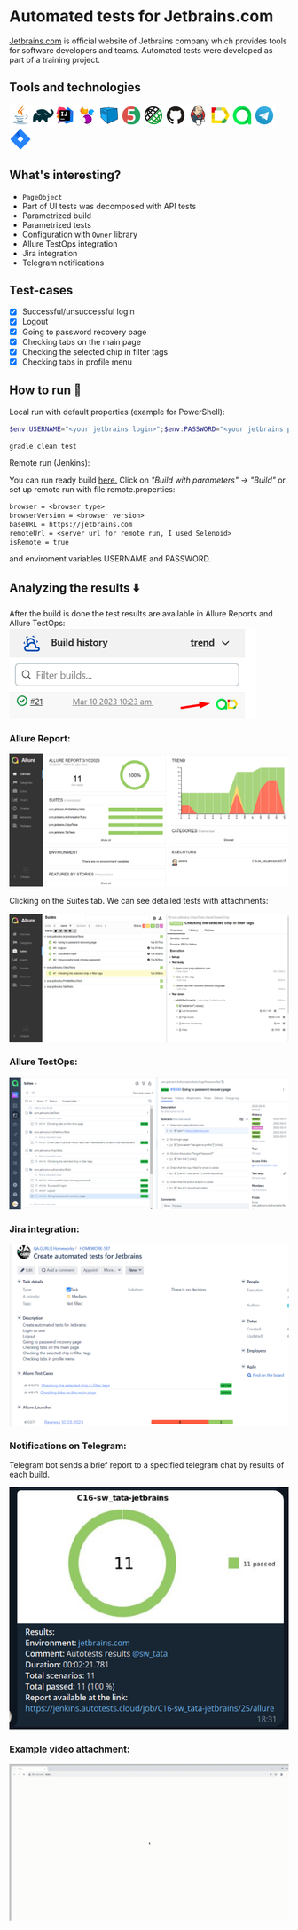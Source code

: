 # Automated tests for Jetbrains.com
[Jetbrains.com](https://www.jetbrains.com/) is official website of Jetbrains company which provides tools for software developers and teams. Automated tests were developed as part of a training project.  


## Tools and technologies

![This is an image](icons/Java.png)![This is an image](icons/Gradle.png)![This is an image](icons/Intelij_IDEA.png)![This is an image](icons/Selenide.png)![This is an image](icons/Selenoid.png)![This is an image](icons/JUnit5.png)![This is an image](icons/Rest-Assured.png)![This is an image](icons/Github.png)![This is an image](icons/Jenkins.png)![This is an image](icons/Allure_Report.png)![This is an image](icons/AllureTestOps.png)![This is an image](icons/Telegram.png)![This is an image](icons/Jira.png)

## What's interesting?
* ```PageObject```
* Part of UI tests was decomposed with API tests
* Parametrized build
* Parametrized tests
* Configuration with ```Owner``` library
* Allure TestOps integration
* Jira integration
* Telegram notifications

## Test-cases
- [x] Successful/unsuccessful login
- [x] Logout
- [x] Going to password recovery page
- [x] Checking tabs on the main page
- [x] Checking the selected chip in filter tags
- [x] Checking tabs in profile menu

## How to run :runner:
Local run with default properties (example for PowerShell):

```powershell
$env:USERNAME="<your jetbrains login>";$env:PASSWORD="<your jetbrains password>"
```

```gradle clean test```

Remote run (Jenkins):

You can run ready build [here.](https://jenkins.autotests.cloud/job/C16-sw_tata-jetbrains/) Click on _"Build with parameters" -> "Build"_
or set up remote run with file remote.properties:

```browserSize = <browser window size>
browser = <browser type>
browserVersion = <browser version>
baseURL = https://jetbrains.com
remoteUrl = <server url for remote run, I used Selenoid>
isRemote = true
```
and enviroment variables USERNAME and PASSWORD.

## Analyzing the results :arrow_down:
After the build is done the test results are available in Allure Reports and Allure TestOps:
![This is an image](media/jenkins1.png)

### Allure Report:

![This is an image](media/allurereport.png)

Clicking on the Suites tab. We can see detailed tests with attachments:

![This is an image](media/allurereport2.png)

### Allure TestOps:

![This is an image](media/testops.png)

### Jira integration:

![This is an image](media/jira.png)   

### Notifications on Telegram:   
Telegram bot sends a brief report to a specified telegram chat by results of each build.   

![This is an image](media/telegram.png)                                                                 

### Example video attachment:

![video](media/videotest.gif)
